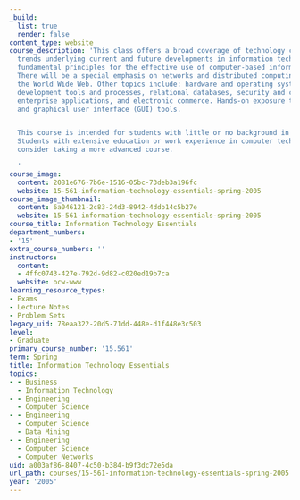 ```yaml
---
_build:
  list: true
  render: false
content_type: website
course_description: 'This class offers a broad coverage of technology concepts and
  trends underlying current and future developments in information technology, and
  fundamental principles for the effective use of computer-based information systems.
  There will be a special emphasis on networks and distributed computing, including
  the World Wide Web. Other topics include: hardware and operating systems, software
  development tools and processes, relational databases, security and cryptography,
  enterprise applications, and electronic commerce. Hands-on exposure to Web, database,
  and graphical user interface (GUI) tools.


  This course is intended for students with little or no background in computer technology.
  Students with extensive education or work experience in computer technology should
  consider taking a more advanced course.

  '
course_image:
  content: 2081e676-7b6e-1516-05bc-73deb3a196fc
  website: 15-561-information-technology-essentials-spring-2005
course_image_thumbnail:
  content: 6a046121-2c83-24d3-8942-4ddb14c5b27e
  website: 15-561-information-technology-essentials-spring-2005
course_title: Information Technology Essentials
department_numbers:
- '15'
extra_course_numbers: ''
instructors:
  content:
  - 4ffc0743-427e-792d-9d82-c020ed19b7ca
  website: ocw-www
learning_resource_types:
- Exams
- Lecture Notes
- Problem Sets
legacy_uid: 78eaa322-20d5-71dd-448e-d1f448e3c503
level:
- Graduate
primary_course_number: '15.561'
term: Spring
title: Information Technology Essentials
topics:
- - Business
  - Information Technology
- - Engineering
  - Computer Science
- - Engineering
  - Computer Science
  - Data Mining
- - Engineering
  - Computer Science
  - Computer Networks
uid: a003af86-8407-4c50-b384-b9f3dc72e5da
url_path: courses/15-561-information-technology-essentials-spring-2005
year: '2005'
---
```

